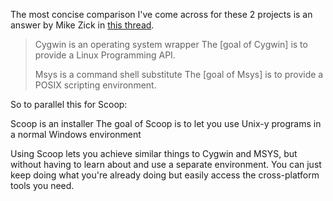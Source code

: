 The most concise comparison I've come across for these 2 projects is an answer by Mike Zick in [this thread](http://sourceforge.net/mailarchive/forum.php?thread_name=200506130821.11185.mszick%40morethan.org&forum_name=mingw-msys).

> Cygwin is an operating system wrapper
> The [goal of Cygwin] is to provide a Linux Programming API.
>
> Msys is a command shell substitute
> The [goal of Msys] is to provide a POSIX scripting environment.

So to parallel this for Scoop:

Scoop is an installer
The goal of Scoop is to let you use Unix-y programs in a normal Windows environment

Using Scoop lets you achieve similar things to Cygwin and MSYS, but without having to learn about and use a separate environment. You can just keep doing what you're already doing but easily access the cross-platform tools you need.